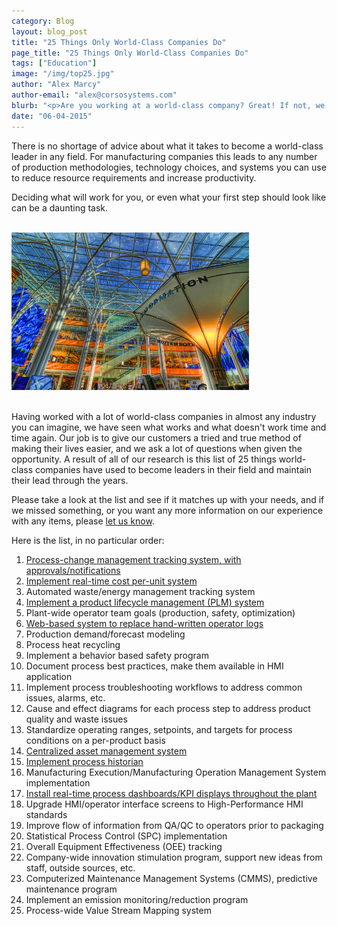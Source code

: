 ```yaml
---
category: Blog
layout: blog_post
title: "25 Things Only World-Class Companies Do"
page_title: "25 Things Only World-Class Companies Do"
tags: ["Education"]
image: "/img/top25.jpg"
author: "Alex Marcy"
author-email: "alex@corsosystems.com"
blurb: "<p>Are you working at a world-class company? Great! If not, we're sharing a list of 25 things you can do to change that fact. This list is distilled from our collection of hundreds of items compiled in conjunction with manufacturing companies in a variety of industries.</p>"
date: "06-04-2015"
---
```


<p>There is no shortage of advice about what it takes to become a world-class leader in any field. For manufacturing companies this leads to any number of production methodologies, technology choices, and systems you can use to reduce resource requirements and increase productivity.</p>

<p>Deciding what will work for you, or even what your first step should look like can be a daunting task.</p>

<br/>
<img src="/img/top25.jpg" width="380px"/>
<br/><br/>

<p>Having worked with a lot of world-class companies in almost any industry you can imagine, we have seen what works and what doesn't work time and time again. Our job is to give our customers a tried and true method of making their lives easier, and we ask a lot of questions when given the opportunity. A result of all of our research is this list of 25 things world-class companies have used to become leaders in their field and maintain their lead through the years.</p>

<p>Please take a look at the list and see if it matches up with your needs, and if we missed something, or you want any more information on our experience with any items, please <a href="http://corsosystems.com/contact">let us know</a>.</p>


<p>Here is the list, in no particular order:</p>

<ol>
	<li><a href="http://corsosystems.com/casestudy/process-change-management-system/">Process-change management tracking system, with approvals/notifications</a></li>
	<li><a href="http://corsosystems.com/blog/calculating-real-time-cost-per-unit/">Implement real-time cost per-unit system</a></li>
	<li>Automated waste/energy management tracking system</li>
<li><a href="http://corsosystems.com/blog/product-lifecycle-management/">Implement a product lifecycle management (PLM) system</a></li>
	<li>Plant-wide operator team goals (production, safety, optimization)</li>
	<li><a href="http://corsosystems.com/casestudy/product-data-management-system/">Web-based system to replace hand-written operator logs</a></li>
	<li>Production demand/forecast modeling</li>
	<li>Process heat recycling</li>
	<li>Implement a behavior based safety program</li>
	<li>Document process best practices, make them available in HMI application</li>
	<li>Implement process troubleshooting workflows to address common issues, alarms, etc.</li>
	<li>Cause and effect diagrams for each process step to address product quality and waste issues</li>
	<li>Standardize operating ranges, setpoints, and targets for process conditions on a per-product basis</li>
	<li><a href="http://corsosystems.com/blog/factorytalk-assetcentre">Centralized asset management system</a></li>
	<li><a href="http://corsosystems.com/casestudy/factorytalk-vantagepoint-implementation">Implement process historian</a></li>
	<li>Manufacturing Execution/Manufacturing Operation Management System implementation</li>
	<li><a href="http://corsosystems.com/blog/eye-on-the-kpi/">Install real-time process dashboards/KPI displays throughout the plant</a></li>
	<li>Upgrade HMI/operator interface screens to High-Performance HMI standards</li>
	<li>Improve flow of information from QA/QC to operators prior to packaging</li>
	<li>Statistical Process Control (SPC) implementation</li>
	<li>Overall Equipment Effectiveness (OEE) tracking</li>
	<li>Company-wide innovation stimulation program, support new ideas from staff, outside sources, etc.</li>
	<li>Computerized Maintenance Management Systems (CMMS), predictive maintenance program</li>
	<li>Implement an emission monitoring/reduction program</li>
	<li>Process-wide Value Stream Mapping system</li>
</ol>